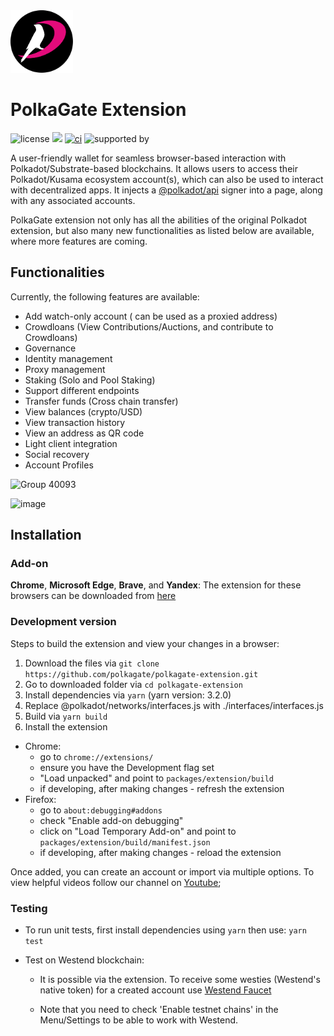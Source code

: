 <img src="https://raw.githubusercontent.com/Nick-1979/PolkadotJsPlusPictures/main/polkagate/logo/534b.PNG" data-canonical-src="https://raw.githubusercontent.com/Nick-1979/PolkadotJsPlusPictures/main/polkagate/logo/534b.PNG" width="100" height="100" />

# PolkaGate Extension
![license](https://img.shields.io/badge/License-Apache%202.0-blue?logo=apache&style=flat-square)
![](https://img.shields.io/github/issues-raw/PolkaGate/polkagate-extension)
[![ci](https://github.com/PolkaGate/polkagate-extension/actions/workflows/ci-workflow.yml/badge.svg?event=push)](https://github.com/PolkaGate/polkagate-extension/actions/workflows/ci-workflow.yml)
![supported by](https://img.shields.io/badge/Supported%20by-Kusama%20Treasury-%20black?logo=polkadot&style=flat-square)

A user-friendly wallet for seamless browser-based interaction with Polkadot/Substrate-based blockchains. It allows users to access their Polkadot/Kusama ecosystem account(s), which can also be used to interact with decentralized apps. It injects a [@polkadot/api](https://github.com/polkadot-js/api) signer into a page, along with any associated accounts.

PolkaGate extension not only has all the abilities of the original Polkadot extension, but also many new functionalities as listed below are available, where more features are coming.

## Functionalities

Currently, the following features are available:
  - Add watch-only account ( can be used as a proxied address) 
  - Crowdloans (View Contributions/Auctions, and contribute to Crowdloans)
  - Governance 
  - Identity management
  - Proxy management
  - Staking (Solo and Pool Staking)
  - Support different endpoints
  - Transfer funds (Cross chain transfer)
  - View balances (crypto/USD)
  - View transaction history
  - View an address as QR code
  - Light client integration   
  - Social recovery
  - Account Profiles

![Group 40093](https://github.com/PolkaGate/extension/assets/46442452/35cc6c13-532c-415e-a8e6-5285bc56e204)

![image](https://github.com/PolkaGate/extension/assets/46442452/8ad947dd-58a4-4ff3-9aa7-8613121b8938)


## Installation 

### Add-on

<!-- **FireFox**: The extension for firefox can be downloaded from Firefox add-ons page [here](https://addons.mozilla.org/en-US/firefox/addon/polkagate/) -->

**Chrome**, **Microsoft Edge**,  **Brave**, and **Yandex**: The extension for these browsers can be downloaded from [here]( https://chrome.google.com/webstore/detail/polkagate-the-gateway-to/ginchbkmljhldofnbjabmeophlhdldgp)


### Development version

Steps to build the extension and view your changes in a browser:

1. Download the files via `git clone https://github.com/polkagate/polkagate-extension.git`
2. Go to downloaded folder via `cd polkagate-extension`
3. Install dependencies via `yarn` (yarn version: 3.2.0)
4. Replace @polkadot/networks/interfaces.js with ./interfaces/interfaces.js 
5. Build via `yarn build`
6. Install the extension
  - Chrome:
    - go to `chrome://extensions/`
    - ensure you have the Development flag set
    - "Load unpacked" and point to `packages/extension/build`
    - if developing, after making changes - refresh the extension
  - Firefox:
    - go to `about:debugging#addons`
    - check "Enable add-on debugging"
    - click on "Load Temporary Add-on" and point to `packages/extension/build/manifest.json`
    - if developing, after making changes - reload the extension


Once added, you can create an account or import via multiple options. To view helpful videos follow our channel on [Youtube](https://youtube.com/@polkagate);


### Testing

* To run unit tests, first install dependencies using `yarn` then use: `yarn test`

* Test on Westend blockchain:

   - It is possible via the extension. To receive some westies (Westend's native token) for a created account use [Westend Faucet](https://matrix.to/#/#westend_faucet:matrix.org)

   - Note that you need to check 'Enable testnet chains' in the Menu/Settings to be able to work with Westend.
